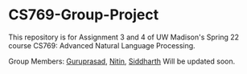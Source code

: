 # CS769-Group-Project
This repository is for Assignment 3 and 4 of UW Madison's Spring 22 course CS769: Advanced Natural Language Processing.

Group Members: [Guruprasad](https://github.com/Guruprasad68),  [Nitin](https://github.com/nitinimage), [Siddharth](https://github.com/sidhsmani)
Will be updated soon.

